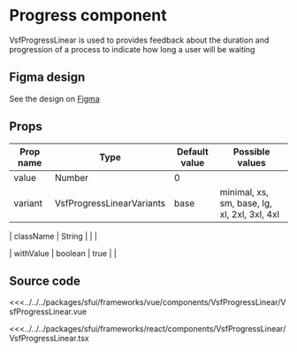 #  Progress component

VsfProgressLinear is used to provides feedback about the duration and progression of a process to indicate how long a user will be waiting

<Generate />

## Figma design

See the design on [Figma](https://www.figma.com/file/Cx2jw34waZltkapwq7j7aT/SFUI-2-%7C-Design-Kit-(early-alpha)?node-id=10561%3A5464&t=eAc5joFjkRlZwK2p-0)

## Props


| Prop name             | Type                       | Default value | Possible values                              |
|-----------------------|----------------------------|---------------|----------------------------------------      |
|  value                |  Number                    |  0            |                                              |
|  variant              |  VsfProgressLinearVariants |   base        | minimal, xs, sm, base, lg, xl, 2xl, 3xl, 4xl |
<!-- react -->
| className             |  String                    |               |                                              |
<!-- end react -->
|  withValue            |  boolean                   |   true        |                                              |


## Source code

<!-- vue -->
<<<../../../packages/sfui/frameworks/vue/components/VsfProgressLinear/VsfProgressLinear.vue
<!-- end vue -->
<!-- react -->
<<<../../../packages/sfui/frameworks/react/components/VsfProgressLinear/VsfProgressLinear.tsx
<!-- end react -->
